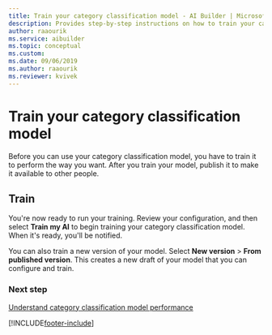 ```yaml
---
title: Train your category classification model - AI Builder | Microsoft Docs
description: Provides step-by-step instructions on how to train your category classification model
author: raaourik 
ms.service: aibuilder
ms.topic: conceptual
ms.custom: 
ms.date: 09/06/2019
ms.author: raaourik 
ms.reviewer: kvivek
---
```


# Train your category classification model

Before you can use your category classification model, you have to train it to perform the way you want. After you train your model, publish it to make it available to other people.

## Train

You're now ready to run your training. Review your configuration, and then select **Train my AI** to begin training your category classification model. When it's ready, you'll be notified.

You can also train a new version of your model. Select **New version** > **From published version**. This creates a new draft of your model that you can configure and train.

### Next step

[Understand category classification model performance](text-classification-performance.md) 


[!INCLUDE[footer-include](includes/footer-banner.md)]